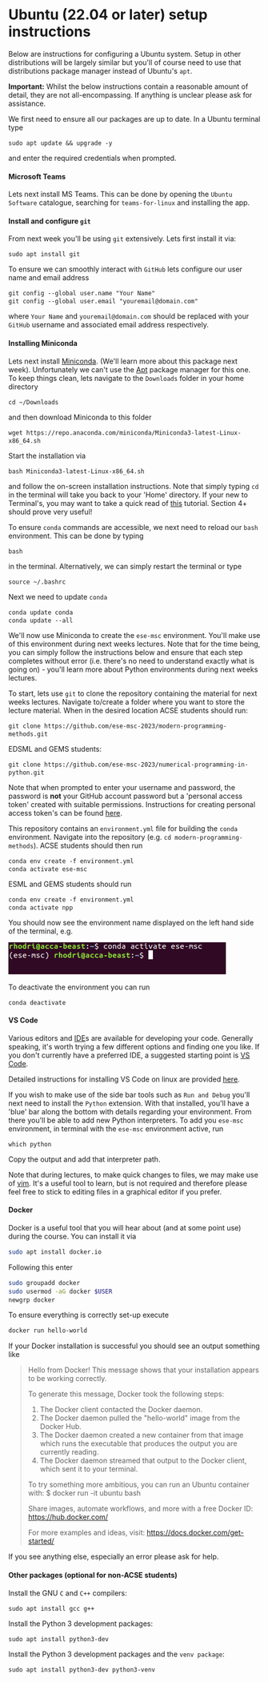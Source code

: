 # Ubuntu (22.04 or later) setup instructions

Below are instructions for configuring a Ubuntu system. Setup in other distributions will be largely similar but you'll of course need to use that distributions package manager instead of Ubuntu's `apt`.

**Important:** Whilst the below instructions contain a reasonable amount of detail, they are not all-encompassing. If anything is unclear please ask for assistance.

We first need to ensure all our packages are up to date. In a Ubuntu terminal type
```
sudo apt update && upgrade -y
```
and enter the required credentials when prompted.

#### Microsoft Teams

Lets next install MS Teams. This can be done by opening the `Ubuntu Software` catalogue, searching for `teams-for-linux` and installing the app.

#### Install and configure `git`

From next week you'll be using `git` extensively. Lets first install it via:
```
sudo apt install git
```
To ensure we can smoothly interact with `GitHub` lets configure our user name and email address
```
git config --global user.name "Your Name"
git config --global user.email "youremail@domain.com"
```
where `Your Name` and `youremail@domain.com` should be replaced with your `GitHub` username and associated email address respectively.

#### Installing Miniconda

Lets next install [Miniconda](https://docs.conda.io/en/latest/miniconda.html). (We'll learn more about this package next week). Unfortunately we can't use the [Apt](https://ubuntu.com/server/docs/package-management) package manager for this one. To keep things clean, lets navigate to the `Downloads` folder in your home directory
```
cd ~/Downloads
```
and then download Miniconda to this folder
```
wget https://repo.anaconda.com/miniconda/Miniconda3-latest-Linux-x86_64.sh
```
Start the installation via
```
bash Miniconda3-latest-Linux-x86_64.sh
```
and follow the on-screen installation instructions. Note that simply typing `cd` in the terminal will take you back to your 'Home' directory. If your new to Terminal's, you may want to take a quick read of [this](https://ubuntu.com/tutorials/command-line-for-beginners#1-overview) tutorial. Section 4+ should prove very useful!

To ensure `conda` commands are accessible, we next need to reload our `bash` environment. This can be done by typing
```
bash
```
in the terminal. Alternatively, we can simply restart the terminal or type
```
source ~/.bashrc
```

Next we need to update `conda`
```
conda update conda
conda update --all
```

We'll now use Miniconda to create the `ese-msc` environment. You'll make use of this environment during next weeks lectures. Note that for the time being, you can simply
follow the instructions below and ensure that each step completes without error (i.e. there's no need to understand exactly what is going on) - you'll learn more
about Python environments during next weeks lectures.

To start, lets use `git` to clone the repository containing the material for next weeks lectures. Navigate to/create a folder where you want to store the lecture material.
When in the desired location ACSE students should run:
```
git clone https://github.com/ese-msc-2023/modern-programming-methods.git
```
EDSML and GEMS students:
```
git clone https://github.com/ese-msc-2023/numerical-programming-in-python.git
```
Note that when prompted to enter your username and password, the password is **not** your GitHub account password but a 'personal access token' created with suitable permissions. Instructions for creating personal access token's can be found [here](https://docs.github.com/en/authentication/keeping-your-account-and-data-secure/creating-a-personal-access-token).

This repository contains an `environment.yml` file for building the `conda` environment. Navigate into the repository (e.g. `cd modern-programming-methods`). ACSE students should then run
```
conda env create -f environment.yml
conda activate ese-msc
```
ESML and GEMS students should run
```
conda env create -f environment.yml
conda activate npp
```
You should now see the environment name displayed on the left hand side of the terminal, e.g.

![](images/ubuntu/ub_term.png)

To deactivate the environment you can run
```
conda deactivate
```

#### VS Code

Various editors and [IDE](https://en.wikipedia.org/wiki/Integrated_development_environment)s are available for developing your code. Generally speaking, it's worth trying a few different options and finding one you like. If you don't currently have a preferred IDE, a suggested starting point is [VS Code](https://code.visualstudio.com/).

Detailed instructions for installing VS Code on linux are provided [here](https://code.visualstudio.com/docs/setup/linux).

If you wish to make use of the side bar tools such as `Run and Debug` you'll next need to install the `Python` extension. With that installed, you'll have a 'blue' bar along the bottom with details regarding your environment. From there you'll be able to add new Python interpreters. To add you `ese-msc` environment, in terminal with the `ese-msc` environment active, run
```
which python
```
Copy the output and add that interpreter path.

Note that during lectures, to make quick changes to files, we may make use of [vim](https://en.wikipedia.org/wiki/Vim_(text_editor)). It's a useful tool to learn, but is not required and therefore please feel free to stick to editing files in a graphical editor if you prefer.

#### Docker

Docker is a useful tool that you will hear about (and at some point use) during the course. You can install it via
```bash
sudo apt install docker.io
```
Following this enter
```bash
sudo groupadd docker
sudo usermod -aG docker $USER
newgrp docker
```
To ensure everything is correctly set-up execute
```bash
docker run hello-world
```

If your Docker installation is successful you should see an output something like

> Hello from Docker!
> This message shows that your installation appears to be working correctly.
>
> To generate this message, Docker took the following steps:
>  1. The Docker client contacted the Docker daemon.
>  2. The Docker daemon pulled the "hello-world" image from the Docker Hub.
>  3. The Docker daemon created a new container from that image which runs the
>    executable that produces the output you are currently reading.
>  4. The Docker daemon streamed that output to the Docker client, which sent it
>    to your terminal.
>
> To try something more ambitious, you can run an Ubuntu container with:
>  $ docker run -it ubuntu bash
>
> Share images, automate workflows, and more with a free Docker ID:
>  https://hub.docker.com/
>
> For more examples and ideas, visit:
>  https://docs.docker.com/get-started/

If you see anything else, especially an error  please ask for help.

#### Other packages (optional for non-ACSE students)

Install the GNU `C` and `C++` compilers:
```
sudo apt install gcc g++
```
Install the Python 3 development packages:
```
sudo apt install python3-dev
```
Install the Python 3 development packages and the `venv package`:
```
sudo apt install python3-dev python3-venv
```
